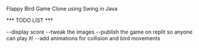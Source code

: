 Flappy Bird Game Clone using Swing in Java

*** TODO LIST ***

--display score
--tweak the images
--publish the game on replit so anyone can play it!
--add animations for collision and bird movements 
